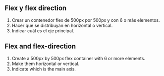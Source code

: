 ## Flex y flex direction

1. Crear un contenedor flex de 500px por 500px y con 6 o más elementos.
1. Hacer que se distribuyan en horizontal o vertical.
1. Indicar cuál es el eje principal.

[](https://files.gitbook.com/v0/b/gitbook-28427.appspot.com/o/assets%2F-MWwxJ68y05F115J-zJ5%2Fsync%2F817e31479953d8629d24f964aebee035c10e47a0.png?generation=1617004306724060&alt=media)

## Flex and flex-direction

1. Create a 500px by 500px flex container with 6 or more elements.
1. Make them horizontal or vertical.
1. Indicate which is the main axis.
